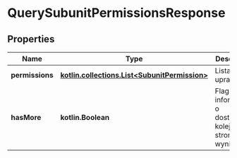 
# QuerySubunitPermissionsResponse

## Properties
| Name | Type | Description | Notes |
| ------------ | ------------- | ------------- | ------------- |
| **permissions** | [**kotlin.collections.List&lt;SubunitPermission&gt;**](SubunitPermission.md) | Lista uprawnień. |  |
| **hasMore** | **kotlin.Boolean** | Flaga informująca o dostępności kolejnej strony wyników. |  |



